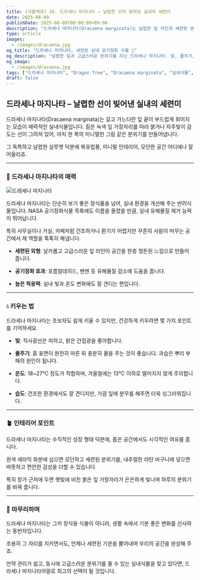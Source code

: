 ```yaml
---
title: (식물백과) 26. 드라세나 마지나타 – 날렵한 선이 빚어낸 실내의 세련미
date: 2025-08-09
publishDate: 2025-08-09T00:00:00+09:00
description: "드라세나 마지나타(Dracaena marginata)는 날렵한 잎 라인과 세련된 분위기로 사랑받는 실내식물입니다. 키우는 법, 공기정화 효과, 인테리어 활용 팁을 소개합니다."
type: article
images:
  - /images/dracaena.jpg
og_title: "드라세나 마지나타, 세련된 실내 공기정화 식물 🌿"
og_description: "날렵한 잎과 고급스러운 분위기를 지닌 드라세나 마지나타. 빛, 물주기, 온도 관리부터 인테리어 활용까지 키우기 가이드를 소개합니다."
og_image:
  - /images/dracaena.jpg
tags: ["드라세나 마지나타", "Dragon Tree", "Dracaena marginata", "실내식물", "반려식물", "공기정화식물", "관엽식물", "인테리어식물"]
draft: false
---
```


## 드라세나 마지나타 – 날렵한 선이 빚어낸 실내의 세련미

드라세나 마지나타(Dracaena marginata)는 길고 가느다란 잎 끝이 부드럽게 휘어지는 모습이 매력적인 실내식물입니다. 짙은 녹색 잎 가장자리를 따라 붉거나 자주빛이 감도는 선이 그려져 있어, 마치 한 폭의 미니멀한 그림 같은 분위기를 만들어냅니다.

그 독특하고 날렵한 실루엣 덕분에 북유럽풍, 미니멀 인테리어, 모던한 공간 어디에나 잘 어울리죠.

---

### 🌱 드라세나 마지나타의 매력

![드레세나 마지나타](/images/dracaena.jpg)   

드라세나 마지나타는 단순히 보기 좋은 장식품을 넘어, 실내 환경을 개선해 주는 반려식물입니다. NASA 공기정화식물 목록에도 이름을 올렸을 만큼, 실내 유해물질 제거 능력이 뛰어납니다.

특히 사무실이나 거실, 카페처럼 건조하거나 환기가 어렵지만 꾸준히 사람이 머무는 공간에서 제 역할을 톡톡히 해냅니다.

- **세련된 외형**: 날카롭고 고급스러운 잎 라인이 공간을 한층 정돈된 느낌으로 만들어 줍니다.
    
- **공기정화 효과**: 포름알데히드, 벤젠 등 유해물질 감소에 도움을 줍니다.
    
- **높은 적응력**: 실내 빛과 온도 변화에도 잘 견디는 편입니다.
    

---

### 💧 키우는 법

  

드라세나 마지나타는 초보자도 쉽게 키울 수 있지만, 건강하게 키우려면 몇 가지 포인트를 기억하세요.

- **빛**: 직사광선은 피하고, 밝은 간접광을 좋아합니다.
    
- **물주기**: 흙 표면이 완전히 마른 뒤 충분히 물을 주는 것이 좋습니다. 과습은 뿌리 부패의 원인이 됩니다.
    
- **온도**: 18~27℃ 정도가 적합하며, 겨울철에는 13℃ 이하로 떨어지지 않게 주의합니다.
    
- **습도**: 건조한 환경에서도 잘 견디지만, 가끔 잎에 분무를 해주면 더욱 싱그러워집니다.
    

---

### 🪴 인테리어 포인트

  

드라세나 마지나타는 수직적인 성장 형태 덕분에, 좁은 공간에서도 시각적인 여유를 줍니다.

흰색 세라믹 화분에 심으면 모던하고 세련된 분위기를, 내추럴한 라탄 바구니에 넣으면 따뜻하고 편안한 감성을 더할 수 있습니다.

특히 창가 근처에 두면 햇빛에 비친 붉은 잎 가장자리가 은은하게 빛나며 하루의 분위기를 바꿔 줍니다.

---

### 🌿 마무리하며

  

드라세나 마지나타는 그저 장식용 식물이 아니라, 생활 속에서 기분 좋은 변화를 선사하는 동반자입니다.

조용히 그 자리를 지키면서도, 언제나 세련된 기운을 뿜어내며 우리의 공간을 완성해 주죠.

만약 관리가 쉽고, 동시에 고급스러운 분위기를 줄 수 있는 실내식물을 찾고 있다면, 드라세나 마지나타야말로 최고의 선택이 될 것입니다.